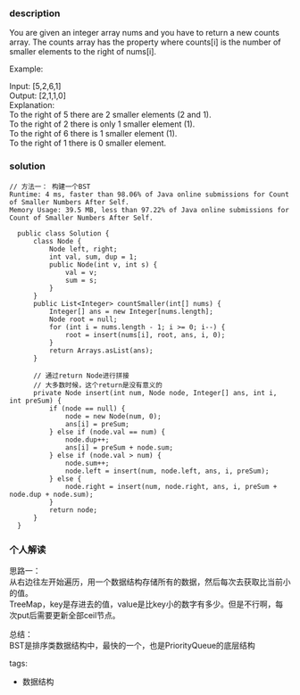 ### description      
  You are given an integer array nums and you have to return a new counts array. The counts array has the property where counts[i] is the number of smaller elements to the right of nums[i].    
      
  Example:    
      
  Input: [5,2,6,1]    
  Output: [2,1,1,0]     
  Explanation:    
  To the right of 5 there are 2 smaller elements (2 and 1).    
  To the right of 2 there is only 1 smaller element (1).    
  To the right of 6 there is 1 smaller element (1).    
  To the right of 1 there is 0 smaller element.    
### solution      
```      
// 方法一： 构建一个BST    
Runtime: 4 ms, faster than 98.06% of Java online submissions for Count of Smaller Numbers After Self.    
Memory Usage: 39.5 MB, less than 97.22% of Java online submissions for Count of Smaller Numbers After Self.    
    
  public class Solution {    
      class Node {    
          Node left, right;    
          int val, sum, dup = 1;    
          public Node(int v, int s) {    
              val = v;    
              sum = s;    
          }    
      }    
      public List<Integer> countSmaller(int[] nums) {    
          Integer[] ans = new Integer[nums.length];    
          Node root = null;    
          for (int i = nums.length - 1; i >= 0; i--) {    
              root = insert(nums[i], root, ans, i, 0);    
          }    
          return Arrays.asList(ans);    
      }    
        
      // 通过return Node进行拼接  
      // 大多数时候，这个return是没有意义的  
      private Node insert(int num, Node node, Integer[] ans, int i, int preSum) {    
          if (node == null) {    
              node = new Node(num, 0);    
              ans[i] = preSum;    
          } else if (node.val == num) {    
              node.dup++;    
              ans[i] = preSum + node.sum;    
          } else if (node.val > num) {    
              node.sum++;    
              node.left = insert(num, node.left, ans, i, preSum);    
          } else {    
              node.right = insert(num, node.right, ans, i, preSum + node.dup + node.sum);    
          }    
          return node;    
      }    
  }    
```      
      
### 个人解读      
  思路一：    
  从右边往左开始遍历，用一个数据结构存储所有的数据，然后每次去获取比当前小的值。    
  TreeMap，key是存进去的值，value是比key小的数字有多少。但是不行啊，每次put后需要更新全部ceil节点。    
      
  总结：    
  BST是排序类数据结构中，最快的一个，也是PriorityQueue的底层结构    
      
      
tags:      
  -  数据结构    
